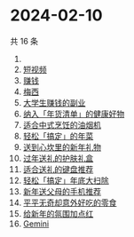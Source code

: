 # 2024-02-10

共 16 条

<!-- BEGIN -->
<!-- 最后更新时间 Sat Feb 10 2024 20:12:15 GMT+0800 (China Standard Time) -->

1. [](https://www.zhihu.com/search?q=)
1. [短视频](https://www.zhihu.com/search?q=%E7%9F%AD%E8%A7%86%E9%A2%91)
1. [赚钱](https://www.zhihu.com/search?q=%E8%B5%9A%E9%92%B1)
1. [梅西](https://www.zhihu.com/search?q=%E6%A2%85%E8%A5%BF)
1. [大学生赚钱的副业](https://www.zhihu.com/search?q=%E5%A4%A7%E5%AD%A6%E7%94%9F%E8%B5%9A%E9%92%B1%E7%9A%84%E5%89%AF%E4%B8%9A)
1. [纳入「年货清单」的健康好物](https://www.zhihu.com/search?q=%E7%BA%B3%E5%85%A5%E3%80%8C%E5%B9%B4%E8%B4%A7%E6%B8%85%E5%8D%95%E3%80%8D%E7%9A%84%E5%81%A5%E5%BA%B7%E5%A5%BD%E7%89%A9)
1. [适合中式烹饪的油烟机](https://www.zhihu.com/search?q=%E9%80%82%E5%90%88%E4%B8%AD%E5%BC%8F%E7%83%B9%E9%A5%AA%E7%9A%84%E6%B2%B9%E7%83%9F%E6%9C%BA)
1. [轻松「搞定」的年菜](https://www.zhihu.com/search?q=%E8%BD%BB%E6%9D%BE%E3%80%8C%E6%90%9E%E5%AE%9A%E3%80%8D%E7%9A%84%E5%B9%B4%E8%8F%9C)
1. [送到心坎里的新年礼物](https://www.zhihu.com/search?q=%E9%80%81%E5%88%B0%E5%BF%83%E5%9D%8E%E9%87%8C%E7%9A%84%E6%96%B0%E5%B9%B4%E7%A4%BC%E7%89%A9)
1. [过年送礼的护肤礼盒](https://www.zhihu.com/search?q=%E8%BF%87%E5%B9%B4%E9%80%81%E7%A4%BC%E7%9A%84%E6%8A%A4%E8%82%A4%E7%A4%BC%E7%9B%92)
1. [适合送礼的键盘推荐](https://www.zhihu.com/search?q=%E9%80%82%E5%90%88%E9%80%81%E7%A4%BC%E7%9A%84%E9%94%AE%E7%9B%98%E6%8E%A8%E8%8D%90)
1. [轻松「搞定」年底大扫除](https://www.zhihu.com/search?q=%E8%BD%BB%E6%9D%BE%E3%80%8C%E6%90%9E%E5%AE%9A%E3%80%8D%E5%B9%B4%E5%BA%95%E5%A4%A7%E6%89%AB%E9%99%A4)
1. [新年送父母的手机推荐](https://www.zhihu.com/search?q=%E6%96%B0%E5%B9%B4%E9%80%81%E7%88%B6%E6%AF%8D%E7%9A%84%E6%89%8B%E6%9C%BA%E6%8E%A8%E8%8D%90)
1. [平平无奇却意外好吃的零食](https://www.zhihu.com/search?q=%E5%B9%B3%E5%B9%B3%E6%97%A0%E5%A5%87%E5%8D%B4%E6%84%8F%E5%A4%96%E5%A5%BD%E5%90%83%E7%9A%84%E9%9B%B6%E9%A3%9F)
1. [给新年的氛围加点红](https://www.zhihu.com/search?q=%E7%BB%99%E6%96%B0%E5%B9%B4%E7%9A%84%E6%B0%9B%E5%9B%B4%E5%8A%A0%E7%82%B9%E7%BA%A2)
1. [Gemini](https://www.zhihu.com/search?q=Gemini)

<!-- END -->
